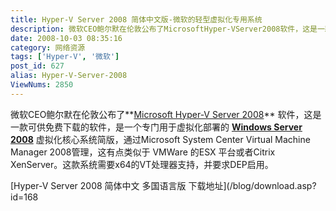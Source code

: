 ```yaml
---
title: Hyper-V Server 2008 简体中文版-微软的轻型虚拟化专用系统
description: 微软CEO鲍尔默在伦敦公布了MicrosoftHyper-VServer2008软件，这是一款可供免费下载的软件，是一个专门用于虚拟化部署的WindowsServer2008 虚拟化核心系统简版，通过MicrosoftSystemCenterVirtualMachineManager2008管理，这有点类似于VMWare的ESX平台或者CitrixXenServer。这款系统需要x64的VT处理器支持，并要求DEP启用。
date: 2008-10-03 08:35:16
category: 网络资源
tags: ['Hyper-V', '微软']
post_id: 627
alias: Hyper-V-Server-2008
ViewNums: 2850
---
```


微软CEO鲍尔默在伦敦公布了**[Microsoft Hyper-V Server 2008](/blog/hyper-v-server-2008)** 软件，这是一款可供免费下载的软件，是一个专门用于虚拟化部署的 [**Windows Server 2008**](/blog/windows-server-2008-x86-dvd-chs) 虚拟化核心系统简版，通过Microsoft System Center Virtual Machine Manager 2008管理，这有点类似于 VMWare 的ESX 平台或者Citrix XenServer。这款系统需要x64的VT处理器支持，并要求DEP启用。

[Hyper-V Server 2008 简体中文 多国语言版 下载地址](/blog/download.asp?id=168

